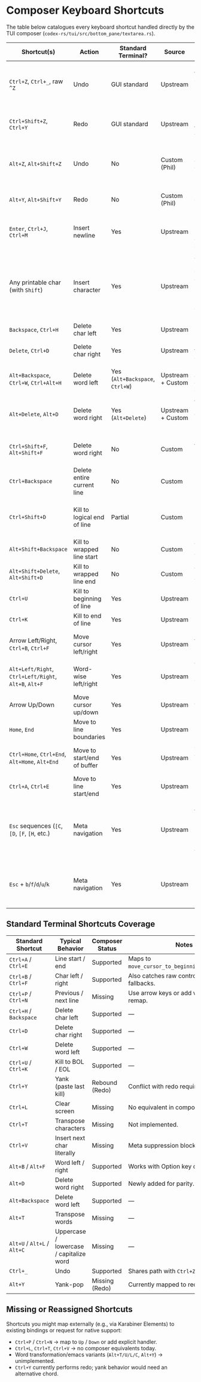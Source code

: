 # Composer Keyboard Shortcuts

The table below catalogues every keyboard shortcut handled directly by the TUI composer (`codex-rs/tui/src/bottom_pane/textarea.rs`).

| Shortcut(s) | Action | Standard Terminal? | Source | Notes |
|-------------|--------|--------------------|--------|-------|
| `Ctrl+Z`, `Ctrl+_`, raw `^Z` | Undo | GUI standard | Upstream | Handles terminals that emit control bytes without modifier metadata. |
| `Ctrl+Shift+Z`, `Ctrl+Y` | Redo | GUI standard | Upstream | `Ctrl+Y` is repurposed from readline yank. |
| `Alt+Z`, `Alt+Shift+Z` | Undo | No | Custom (Phil) | Ergonomic Mac bindings added on top of upstream undo support. |
| `Alt+Y`, `Alt+Shift+Y` | Redo | No | Custom (Phil) | Complements custom undo bindings. |
| `Enter`, `Ctrl+J`, `Ctrl+M` | Insert newline | Yes | Upstream | Covers both Enter and C0 newline control codes. |
| Any printable char (with `Shift`) | Insert character | Yes | Upstream | ALT-modified characters are suppressed so meta navigation can trigger instead. |
| `Backspace`, `Ctrl+H` | Delete char left | Yes | Upstream | Classic backspace. |
| `Delete`, `Ctrl+D` | Delete char right | Yes | Upstream | Classic forward delete. |
| `Alt+Backspace`, `Ctrl+W`, `Ctrl+Alt+H` | Delete word left | Yes (`Alt+Backspace`, `Ctrl+W`) | Upstream + Custom | `Ctrl+Alt+H` is an extra ergonomics chord. |
| `Alt+Delete`, `Alt+D` | Delete word right | Yes (`Alt+Delete`) | Upstream + Custom | `Alt+D` recently added to mirror readline. |
| `Ctrl+Shift+F`, `Alt+Shift+F` | Delete word right | No | Custom | Safety net for terminals that report extra modifiers. |
| `Ctrl+Backspace` | Delete entire current line | No | Custom | Convenience binding. |
| `Ctrl+Shift+D` | Kill to logical end of line | Partial | Custom | Equivalent to Emacs `Ctrl+K` but leaves newline at EOL. |
| `Alt+Shift+Backspace` | Kill to wrapped line start | No | Custom | Visual-line aware. |
| `Alt+Shift+Delete`, `Alt+Shift+D` | Kill to wrapped line end | No | Custom | Visual-line aware. |
| `Ctrl+U` | Kill to beginning of line | Yes | Upstream | Readline behavior. |
| `Ctrl+K` | Kill to end of line | Yes | Upstream | Readline behavior. |
| Arrow Left/Right, `Ctrl+B`, `Ctrl+F` | Move cursor left/right | Yes | Upstream | Includes fallback for raw control bytes. |
| `Alt+Left/Right`, `Ctrl+Left/Right`, `Alt+B`, `Alt+F` | Word-wise left/right | Yes | Upstream | Works with Option-arrow escape sequences. |
| Arrow Up/Down | Move cursor up/down | Yes | Upstream | Standard vertical movement. |
| `Home`, `End` | Move to line boundaries | Yes | Upstream | Moves to line BOL/EOL. |
| `Ctrl+Home`, `Ctrl+End`, `Alt+Home`, `Alt+End` | Move to start/end of buffer | Yes | Upstream | Jump to absolute buffer boundaries. |
| `Ctrl+A`, `Ctrl+E` | Move to line start/end | Yes | Upstream | Readline behavior. |
| `Esc` sequences (`[C`, `[D`, `[F`, `[H`, etc.) | Meta navigation | Yes | Upstream | Supports terminals that send ESC-prefixed sequences instead of ALT modifiers. |
| `Esc` + `b`/`f`/`d`/`u`/`k` | Meta navigation | Yes | Upstream | Handled via meta sequence buffer when Option sends ESC prefix. |

## Standard Terminal Shortcuts Coverage

| Standard Shortcut | Typical Behavior | Composer Status | Notes |
|-------------------|------------------|-----------------|-------|
| `Ctrl+A` / `Ctrl+E` | Line start / end | Supported | Maps to `move_cursor_to_beginning/end_of_line`. |
| `Ctrl+B` / `Ctrl+F` | Char left / right | Supported | Also catches raw control byte fallbacks. |
| `Ctrl+P` / `Ctrl+N` | Previous / next line | Missing | Use arrow keys or add via Karabiner remap. |
| `Ctrl+H` / `Backspace` | Delete char left | Supported | — |
| `Ctrl+D` | Delete char right | Supported | — |
| `Ctrl+W` | Delete word left | Supported | — |
| `Ctrl+U` / `Ctrl+K` | Kill to BOL / EOL | Supported | — |
| `Ctrl+Y` | Yank (paste last kill) | Rebound (Redo) | Conflict with redo requirement. |
| `Ctrl+L` | Clear screen | Missing | No equivalent in composer. |
| `Ctrl+T` | Transpose characters | Missing | Not implemented. |
| `Ctrl+V` | Insert next char literally | Missing | Meta suppression blocks literal mode. |
| `Alt+B` / `Alt+F` | Word left / right | Supported | Works with Option key or ESC prefix. |
| `Alt+D` | Delete word right | Supported | Newly added for parity. |
| `Alt+Backspace` | Delete word left | Supported | — |
| `Alt+T` | Transpose words | Missing | — |
| `Alt+U` / `Alt+L` / `Alt+C` | Uppercase / lowercase / capitalize word | Missing | — |
| `Ctrl+_` | Undo | Supported | Shares path with `Ctrl+Z`. |
| `Alt+Y` | Yank-pop | Missing (Redo) | Currently mapped to redo. |

## Missing or Reassigned Shortcuts

Shortcuts you might map externally (e.g., via Karabiner Elements) to existing bindings or request for native support:

- `Ctrl+P` / `Ctrl+N` → map to `Up` / `Down` or add explicit handler.
- `Ctrl+L`, `Ctrl+T`, `Ctrl+V` → no composer equivalents today.
- Word transformation/emacs variants (`Alt+T/U/L/C`, `Alt+Y`) → unimplemented.
- `Ctrl+Y` currently performs redo; yank behavior would need an alternative chord.

